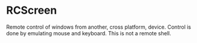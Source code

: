 # RCScreen
Remote control of windows from another, cross platform, device.
Control is done by emulating mouse and keyboard. This is not a
remote shell.
